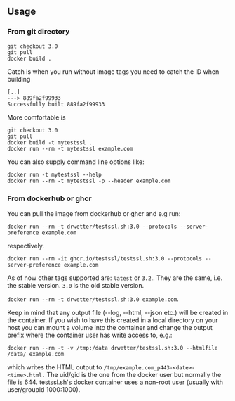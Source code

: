 ## Usage

### From git directory

```
git checkout 3.0
git pull
docker build .
```

Catch is when you run without image tags you need to catch the ID when building

```
[..]
---> 889fa2f99933
Successfully built 889fa2f99933
```

More comfortable is

```
git checkout 3.0
git pull
docker build -t mytestssl .
docker run --rm -t mytestssl example.com
```

You can also supply command line options like:

```
docker run -t mytestssl --help
docker run --rm -t mytestssl -p --header example.com
```

### From dockerhub or ghcr

You can pull the image from dockerhub or ghcr and e.g run:

```
docker run --rm -t drwetter/testssl.sh:3.0 --protocols --server-preference example.com
```

respectively.

```
docker run --rm -it ghcr.io/testssl/testssl.sh:3.0 --protocols --server-preference example.com
```

As of now other tags supported are: ``latest`` or ``3.2``.. They are the same, i.e. the stable version. ``3.0`` is the old stable version.

``docker run --rm -t drwetter/testssl.sh:3.0 example.com``.

Keep in mind that any output file (--log, --html, --json etc.) will be created in the container. If you wish to have this created in a local directory on your host you can mount a volume into the container and change the output prefix where the container user has write access to, e.g.:

```
docker run --rm -t -v /tmp:/data drwetter/testssl.sh:3.0 --htmlfile /data/ example.com
```

which writes the HTML output to ``/tmp/example.com_p443-<date>-<time>.html.`` The uid/gid is the one from the docker user but normally the file is 644. testssl.sh's docker container uses a non-root user (usually with user/groupid 1000:1000).
